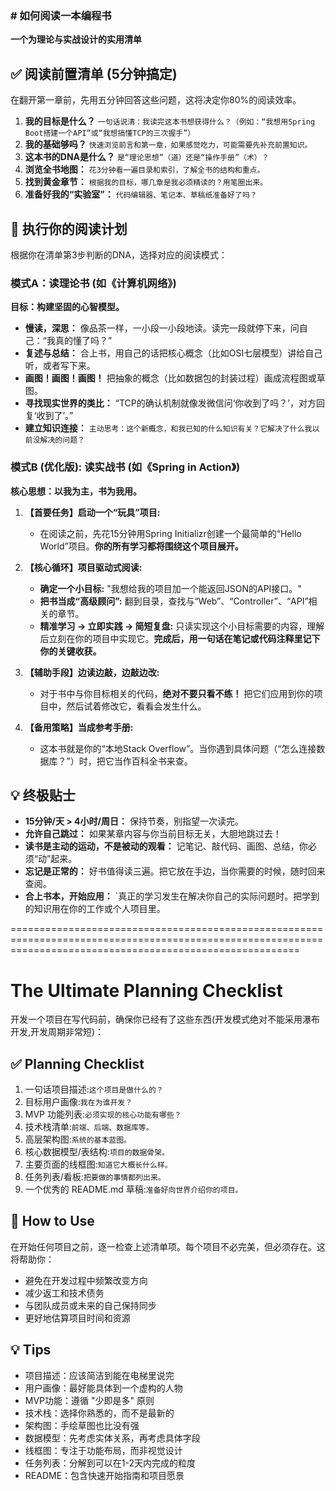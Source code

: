 ### **# 如何阅读一本编程书**

**一个为理论与实战设计的实用清单**

## ✅ 阅读前置清单 (5分钟搞定)

在翻开第一章前，先用五分钟回答这些问题，这将决定你80%的阅读效率。

1.  **我的目标是什么？** `一句话说清：我读完这本书想获得什么？（例如：“我想用Spring Boot搭建一个API”或“我想搞懂TCP的三次握手”）`
2.  **我的基础够吗？** `快速浏览前言和第一章，如果感觉吃力，可能需要先补充前置知识。`
3.  **这本书的DNA是什么？** `是“理论思想”（道）还是“操作手册”（术）？`
4.  **浏览全书地图：** `花3分钟看一遍目录和索引，了解全书的结构和重点。`
5.  **找到黄金章节：** `根据我的目标，哪几章是我必须精读的？用笔圈出来。`
6.  **准备好我的“实验室”：** `代码编辑器、笔记本、草稿纸准备好了吗？`

## 📝 执行你的阅读计划

根据你在清单第3步判断的DNA，选择对应的阅读模式：

### **模式A：读理论书 (如《计算机网络》)**

**目标：构建坚固的心智模型。**

- **慢读，深思：** 像品茶一样，一小段一小段地读。读完一段就停下来，问自己：“我真的懂了吗？”
- **复述与总结：** 合上书，用自己的话把核心概念（比如OSI七层模型）讲给自己听，或者写下来。
- **画图！画图！画图！** 把抽象的概念（比如数据包的封装过程）画成流程图或草图。
- **寻找现实世界的类比：** “TCP的确认机制就像发微信问‘你收到了吗？’，对方回复‘收到了’。”
- **建立知识连接：** `主动思考：这个新概念，和我已知的什么知识有关？它解决了什么我以前没解决的问题？`

### **模式B (优化版): 读实战书 (如《Spring in Action》)**

**核心思想：以我为主，书为我用。**

1.  **【首要任务】启动一个“玩具”项目:**
    - 在阅读之前，先花15分钟用Spring Initializr创建一个最简单的“Hello World”项目。**你的所有学习都将围绕这个项目展开。**

2.  **【核心循环】项目驱动式阅读:**
    - **确定一个小目标:** "我想给我的项目加一个能返回JSON的API接口。"
    - **把书当成“高级顾问”:** 翻到目录，查找与“Web”、“Controller”、“API”相关的章节。
    - **精准学习 → 立即实践 → 简短复盘:** 只读实现这个小目标需要的内容，理解后立刻在你的项目中实现它。**完成后，用一句话在笔记或代码注释里记下你的关键收获。**

3.  **【辅助手段】边读边敲，边敲边改:**
    - 对于书中与你目标相关的代码，**绝对不要只看不练！** 把它们应用到你的项目中，然后试着修改它，看看会发生什么。

4.  **【备用策略】当成参考手册:**
    - 这本书就是你的“本地Stack Overflow”。当你遇到具体问题（“怎么连接数据库？”）时，把它当作百科全书来查。

## 💡 终极贴士

- **15分钟/天 > 4小时/周日：** 保持节奏，别指望一次读完。
- **允许自己跳过：** 如果某章内容与你当前目标无关，大胆地跳过去！
- **读书是主动的运动，不是被动的观看：** 记笔记、敲代码、画图、总结，你必须“动”起来。
- **忘记是正常的：** 好书值得读三遍。把它放在手边，当你需要的时候，随时回来查阅。
- **合上书本，开始应用：** `真正的学习发生在解决你自己的实际问题时。把学到的知识用在你的工作或个人项目里。

==============================================================================================================================================================

# The Ultimate Planning Checklist

开发一个项目在写代码前，确保你已经有了这些东西(开发模式绝对不能采用瀑布开发,开发周期非常短)：

## ✅ Planning Checklist

1. 一句话项目描述:`这个项目是做什么的？`
2. 目标用户画像:`我在为谁开发？`
3. MVP 功能列表:`必须实现的核心功能有哪些？`
4. 技术栈清单:`前端、后端、数据库等。`
5. 高层架构图:`系统的基本蓝图。`
6. 核心数据模型/表结构:`项目的数据骨架。`
7. 主要页面的线框图:`知道它大概长什么样。`
8. 任务列表/看板:`把要做的事情都列出来。`
9. 一个优秀的 README.md 草稿:`准备好向世界介绍你的项目。`

## 📝 How to Use

在开始任何项目之前，逐一检查上述清单项。每个项目不必完美，但必须存在。这将帮助你：

- 避免在开发过程中频繁改变方向
- 减少返工和技术债务
- 与团队成员或未来的自己保持同步
- 更好地估算项目时间和资源

## 💡 Tips

- 项目描述：应该简洁到能在电梯里说完
- 用户画像：最好能具体到一个虚构的人物
- MVP功能：遵循 "少即是多" 原则
- 技术栈：选择你熟悉的，而不是最新的
- 架构图：手绘草图也比没有强
- 数据模型：先考虑实体关系，再考虑具体字段
- 线框图：专注于功能布局，而非视觉设计
- 任务列表：分解到可以在1-2天内完成的粒度
- README：包含快速开始指南和项目愿景
